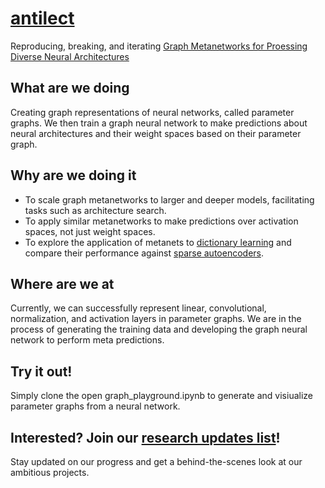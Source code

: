# [antilect](http://www.antilect.com)

Reproducing, breaking, and iterating [Graph Metanetworks for Proessing Diverse Neural Architectures](https://arxiv.org/pdf/2312.04501)

## What are we doing
Creating graph representations of neural networks, called parameter graphs. We then train a graph neural network to make predictions about neural architectures and their weight spaces based on their parameter graph.

## Why are we doing it
- To scale graph metanetworks to larger and deeper models, facilitating tasks such as architecture search.
- To apply similar metanetworks to make predictions over activation spaces, not just weight spaces.
- To explore the application of metanets to [dictionary learning](https://transformer-circuits.pub/2024/scaling-monosemanticity/index.html) and compare their performance against [sparse autoencoders](https://github.com/AntonP999/Sparse_autoencoder).

## Where are we at
Currently, we can successfully represent linear, convolutional, normalization, and activation layers in parameter graphs. We are in the process of generating the training data and developing the graph neural network to perform meta predictions.

## Try it out!
Simply clone the open graph_playground.ipynb to generate and visiualize parameter graphs from a neural network. 
## Interested? Join our [research updates list](https://forms.gle/mbPynMm5EMcZ5ZxWA)!
Stay updated on our progress and get a behind-the-scenes look at our ambitious projects.
